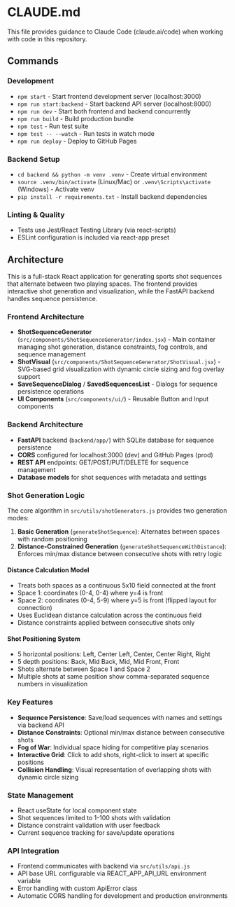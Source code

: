 # CLAUDE.md

This file provides guidance to Claude Code (claude.ai/code) when working with code in this repository.

## Commands

### Development
- `npm start` - Start frontend development server (localhost:3000)
- `npm run start:backend` - Start backend API server (localhost:8000)
- `npm run dev` - Start both frontend and backend concurrently
- `npm run build` - Build production bundle
- `npm test` - Run test suite
- `npm test -- --watch` - Run tests in watch mode
- `npm run deploy` - Deploy to GitHub Pages

### Backend Setup
- `cd backend && python -m venv .venv` - Create virtual environment
- `source .venv/bin/activate` (Linux/Mac) or `.venv\Scripts\activate` (Windows) - Activate venv
- `pip install -r requirements.txt` - Install backend dependencies

### Linting & Quality
- Tests use Jest/React Testing Library (via react-scripts)
- ESLint configuration is included via react-app preset

## Architecture

This is a full-stack React application for generating sports shot sequences that alternate between two playing spaces. The frontend provides interactive shot generation and visualization, while the FastAPI backend handles sequence persistence.

### Frontend Architecture
- **ShotSequenceGenerator** (`src/components/ShotSequenceGenerator/index.jsx`) - Main container managing shot generation, distance constraints, fog controls, and sequence management
- **ShotVisual** (`src/components/ShotSequenceGenerator/ShotVisual.jsx`) - SVG-based grid visualization with dynamic circle sizing and fog overlay support
- **SaveSequenceDialog** / **SavedSequencesList** - Dialogs for sequence persistence operations
- **UI Components** (`src/components/ui/`) - Reusable Button and Input components

### Backend Architecture
- **FastAPI** backend (`backend/app/`) with SQLite database for sequence persistence
- **CORS** configured for localhost:3000 (dev) and GitHub Pages (prod)
- **REST API** endpoints: GET/POST/PUT/DELETE for sequence management
- **Database models** for shot sequences with metadata and settings

### Shot Generation Logic
The core algorithm in `src/utils/shotGenerators.js` provides two generation modes:

1. **Basic Generation** (`generateShotSequence`): Alternates between spaces with random positioning
2. **Distance-Constrained Generation** (`generateShotSequenceWithDistance`): Enforces min/max distance between consecutive shots with retry logic

#### Distance Calculation Model
- Treats both spaces as a continuous 5x10 field connected at the front
- Space 1: coordinates (0-4, 0-4) where y=4 is front
- Space 2: coordinates (0-4, 5-9) where y=5 is front (flipped layout for connection)
- Uses Euclidean distance calculation across the continuous field
- Distance constraints applied between consecutive shots only

#### Shot Positioning System
- 5 horizontal positions: Left, Center Left, Center, Center Right, Right
- 5 depth positions: Back, Mid Back, Mid, Mid Front, Front
- Shots alternate between Space 1 and Space 2
- Multiple shots at same position show comma-separated sequence numbers in visualization

### Key Features
- **Sequence Persistence**: Save/load sequences with names and settings via backend API
- **Distance Constraints**: Optional min/max distance between consecutive shots
- **Fog of War**: Individual space hiding for competitive play scenarios
- **Interactive Grid**: Click to add shots, right-click to insert at specific positions
- **Collision Handling**: Visual representation of overlapping shots with dynamic circle sizing

### State Management
- React useState for local component state
- Shot sequences limited to 1-100 shots with validation
- Distance constraint validation with user feedback
- Current sequence tracking for save/update operations

### API Integration
- Frontend communicates with backend via `src/utils/api.js`
- API base URL configurable via REACT_APP_API_URL environment variable
- Error handling with custom ApiError class
- Automatic CORS handling for development and production environments